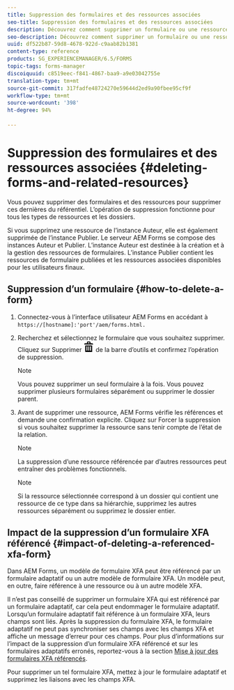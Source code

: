 ```yaml
---
title: Suppression des formulaires et des ressources associées
seo-title: Suppression des formulaires et des ressources associées
description: Découvrez comment supprimer un formulaire ou une ressource dans AEM Forms et quel est l’impact de cette suppression sur les ressources et les formulaires XFA référencés et de référence.
seo-description: Découvrez comment supprimer un formulaire ou une ressource dans AEM Forms et quel est l’impact de cette suppression sur les ressources et les formulaires XFA référencés et de référence.
uuid: df522b87-59d8-4678-922d-c9aab82b1381
content-type: reference
products: SG_EXPERIENCEMANAGER/6.5/FORMS
topic-tags: forms-manager
discoiquuid: c8519eec-f841-4867-baa9-a9e03042755e
translation-type: tm+mt
source-git-commit: 317fadfe48724270e59644d2ed9a90fbee95cf9f
workflow-type: tm+mt
source-wordcount: '398'
ht-degree: 94%

---
```



# Suppression des formulaires et des ressources associées {#deleting-forms-and-related-resources}

Vous pouvez supprimer des formulaires et des ressources pour supprimer ces dernières du référentiel. L’opération de suppression fonctionne pour tous les types de ressources et les dossiers.

Si vous supprimez une ressource de l’instance Auteur, elle est également supprimée de l’instance Publier. Le serveur AEM Forms se compose des instances Auteur et Publier. L’instance Auteur est destinée à la création et à la gestion des ressources de formulaires. L’instance Publier contient les ressources de formulaire publiées et les ressources associées disponibles pour les utilisateurs finaux.

## Suppression d’un formulaire {#how-to-delete-a-form}

1. Connectez-vous à l’interface utilisateur AEM Forms en accédant à `https://[hostname]:'port'/aem/forms.html.`
1. Recherchez et sélectionnez le formulaire que vous souhaitez supprimer. Cliquez sur Supprimer ![aem6forms_delete2](assets/aem6forms_delete2.png) de la barre d’outils et confirmez l’opération de suppression.

   >[!NOTE]
   >
   >Vous pouvez supprimer un seul formulaire à la fois. Vous pouvez supprimer plusieurs formulaires séparément ou supprimer le dossier parent.

1. Avant de supprimer une ressource, AEM Forms vérifie les références et demande une confirmation explicite. Cliquez sur Forcer la suppression si vous souhaitez supprimer la ressource sans tenir compte de l’état de la relation.

   >[!NOTE]
   >
   >La suppression d’une ressource référencée par d’autres ressources peut entraîner des problèmes fonctionnels.

   >[!NOTE]
   >
   >Si la ressource sélectionnée correspond à un dossier qui contient une ressource de ce type dans sa hiérarchie, supprimez les autres ressources séparément ou supprimez le dossier entier.

## Impact de la suppression d’un formulaire XFA référencé {#impact-of-deleting-a-referenced-xfa-form}

Dans AEM Forms, un modèle de formulaire XFA peut être référencé par un formulaire adaptatif ou un autre modèle de formulaire XFA. Un modèle peut, en outre, faire référence à une ressource ou à un autre modèle XFA.

Il n’est pas conseillé de supprimer un formulaire XFA qui est référencé par un formulaire adaptatif, car cela peut endommager le formulaire adaptatif. Lorsqu’un formulaire adaptatif fait référence à un formulaire XFA, leurs champs sont liés. Après la suppression du formulaire XFA, le formulaire adaptatif ne peut pas synchroniser ses champs avec les champs XFA et affiche un message d’erreur pour ces champs. Pour plus d’informations sur l’impact de la suppression d’un formulaire XFA référencé et sur les formulaires adaptatifs erronés, reportez-vous à la section [Mise à jour des formulaires XFA référencés](/help/forms/using/get-xdp-pdf-documents-aem.md#p-updating-referenced-xfa-forms-p).

Pour supprimer un tel formulaire XFA, mettez à jour le formulaire adaptatif et supprimez les liaisons avec les champs XFA.
